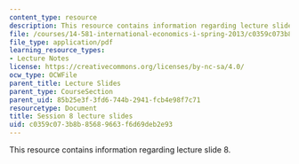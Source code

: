```yaml
---
content_type: resource
description: This resource contains information regarding lecture slide 8.
file: /courses/14-581-international-economics-i-spring-2013/c0359c073b8b85689663f6d69deb2e93_MIT14_581S13_Lecslides8.pdf
file_type: application/pdf
learning_resource_types:
- Lecture Notes
license: https://creativecommons.org/licenses/by-nc-sa/4.0/
ocw_type: OCWFile
parent_title: Lecture Slides
parent_type: CourseSection
parent_uid: 85b25e3f-3fd6-744b-2941-fcb4e98f7c71
resourcetype: Document
title: Session 8 lecture slides
uid: c0359c07-3b8b-8568-9663-f6d69deb2e93
---
```

This resource contains information regarding lecture slide 8.